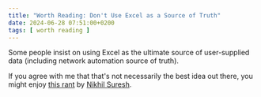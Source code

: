 ```yaml
---
title: "Worth Reading: Don't Use Excel as a Source of Truth"
date: 2024-06-28 07:51:00+0200
tags: [ worth reading ]
---
```

Some people insist on using Excel as the ultimate source of user-supplied data (including network automation source of truth).

If you agree with me that that's not necessarily the best idea out there, you might enjoy [this rant](https://ludic.mataroa.blog/blog/i-will-fucking-dropkick-you-if-you-use-that-spreadsheet/) by [Nikhil Suresh](https://www.linkedin.com/in/nik-suresh/).

